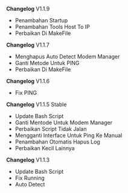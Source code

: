 **Changelog** V1.1.9
- Penambahan Startup
- Penambahan Tools Host To IP
- Perbaikan Di MakeFile

**Changelog** V1.1.7
- Menghapus Auto Detect Modem Manager
- Ganti Metode Untuk PING
- Perbaikan Di MakeFile

**Changelog** V1.1.6
- Fix PING

**Changelog** V1.1.5 Stable
- Update Bash Script
- Ganti Mentode Untuk Modem Manager
- Perbaikan Script Tidak Jalan
- Mengganti Interface Untuk Ping Ke Manual
- Penambahan Otomatis Hapus Log
- Perbaikan Kecil Lainnya

**Changelog** V1.1.3
- Update Bash Script
- Fix Running
- Auto Detect